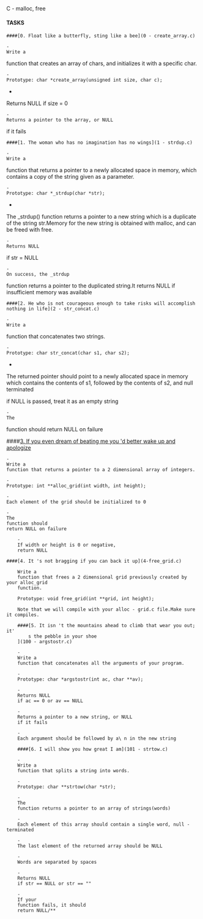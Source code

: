 ##
C - malloc, free

#### TASKS

	####[0. Float like a butterfly, sting like a bee](0 - create_array.c)

	-
	Write a
function that creates an array of chars, and initializes it with a specific char.

	-
	Prototype: char *create_array(unsigned int size, char c);

-
Returns NULL
if size = 0

	-
	Returns a pointer to the array, or NULL
if it fails

	####[1. The woman who has no imagination has no wings](1 - strdup.c)

	-
	Write a
function that returns a pointer to a newly allocated space in memory, which contains a copy of the string given as a parameter.

	-
	Prototype: char *_strdup(char *str);

-
The _strdup()
function returns a pointer to a new string which is a duplicate of the string str.Memory
for the new string is obtained with malloc, and can be freed with free.

	-
	Returns NULL
if str = NULL

	-
	On success, the _strdup
function returns a pointer to the duplicated string.It returns NULL
if insufficient memory was available

	####[2. He who is not courageous enough to take risks will accomplish nothing in life](2 - str_concat.c)

	-
	Write a
function that concatenates two strings.

	-
	Prototype: char str_concat(char s1, char s2);

-
The returned pointer should point to a newly allocated space in memory which contains the contents of s1, followed by the contents of s2, and null terminated

if NULL is passed, treat it as an empty string

	-
	The
function should
return NULL on failure

####[3. If you even dream of beating me you 'd better wake up and apologize](3-alloc_grid.c)

	-
	Write a
	function that returns a pointer to a 2 dimensional array of integers.

	-
	Prototype: int **alloc_grid(int width, int height);

	-
	Each element of the grid should be initialized to 0

	-
	The
	function should
	return NULL on failure

		-
		If width or height is 0 or negative,
		return NULL

	####[4. It 's not bragging if you can back it up](4-free_grid.c)

		Write a
		function that frees a 2 dimensional grid previously created by your alloc_grid
		function.

		Prototype: void free_grid(int **grid, int height);

		Note that we will compile with your alloc - grid.c file.Make sure it compiles.

		####[5. It isn 't the mountains ahead to climb that wear you out; it'
			s the pebble in your shoe
		](100 - argstostr.c)

		-
		Write a
		function that concatenates all the arguments of your program.

		-
		Prototype: char *argstostr(int ac, char **av);

		-
		Returns NULL
		if ac == 0 or av == NULL

		-
		Returns a pointer to a new string, or NULL
		if it fails

		-
		Each argument should be followed by a\ n in the new string

		####[6. I will show you how great I am](101 - strtow.c)

		-
		Write a
		function that splits a string into words.

		-
		Prototype: char **strtow(char *str);

		-
		The
		function returns a pointer to an array of strings(words)

		-
		Each element of this array should contain a single word, null - terminated

		-
		The last element of the returned array should be NULL

		-
		Words are separated by spaces

		-
		Returns NULL
		if str == NULL or str == ""

		-
		If your
		function fails, it should
		return NULL/**


